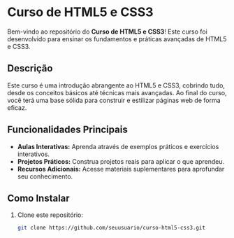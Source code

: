 # Curso de HTML5 e CSS3

Bem-vindo ao repositório do **Curso de HTML5 e CSS3**! Este curso foi desenvolvido para ensinar os fundamentos e práticas avançadas de HTML5 e CSS3.

## Descrição

Este curso é uma introdução abrangente ao HTML5 e CSS3, cobrindo tudo, desde os conceitos básicos até técnicas mais avançadas. Ao final do curso, você terá uma base sólida para construir e estilizar páginas web de forma eficaz.

## Funcionalidades Principais

- **Aulas Interativas:** Aprenda através de exemplos práticos e exercícios interativos.
- **Projetos Práticos:** Construa projetos reais para aplicar o que aprendeu.
- **Recursos Adicionais:** Acesse materiais suplementares para aprofundar seu conhecimento.

## Como Instalar

1. Clone este repositório:
   ```bash
   git clone https://github.com/seuusuario/curso-html5-css3.git

